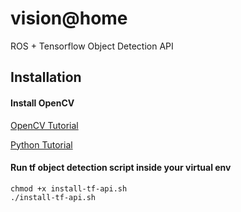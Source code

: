 # vision@home

ROS + Tensorflow Object Detection API

## Installation

#### Install OpenCV

[OpenCV Tutorial](http://docs.opencv.org/2.4/doc/tutorials/introduction/linux_install/linux_install.html)

[Python Tutorial](http://www.pyimagesearch.com/2016/10/24/ubuntu-16-04-how-to-install-opencv/)

#### Run tf object detection script inside your virtual env

```shell
chmod +x install-tf-api.sh
./install-tf-api.sh
```


